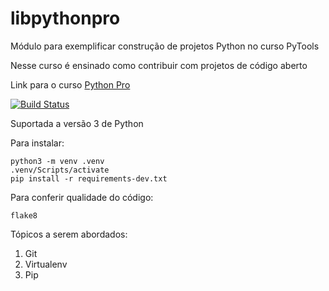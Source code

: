 # libpythonpro
Módulo para exemplificar construção de projetos Python no curso PyTools

Nesse curso é ensinado como contribuir com projetos de código aberto

Link para o curso [Python Pro](https://pythonpro.com.br/)

[![Build Status](https://app.travis-ci.com/Jessicabferreira/libpythonpro.svg?branch=main)](https://app.travis-ci.com/Jessicabferreira/libpythonpro)

Suportada a versão 3 de Python

Para instalar:

```console
python3 -m venv .venv
.venv/Scripts/activate 
pip install -r requirements-dev.txt
```

Para conferir qualidade do código:

```console
flake8
```

Tópicos a serem abordados:
 1. Git
 2. Virtualenv
 3. Pip
